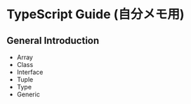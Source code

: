 # TypeScript Guide (自分メモ用)

## General Introduction

- Array
- Class
- Interface
- Tuple
- Type
- Generic
